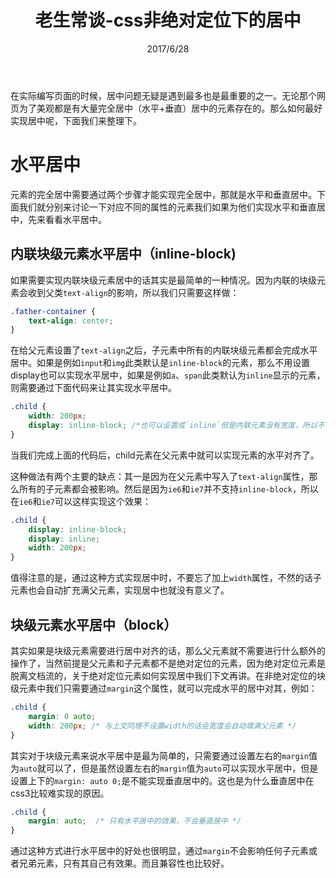 ﻿---
title: 老生常谈-css非绝对定位下的居中 
date: 2017/6/28
categories: css
tags:
     - css
     - html    
     - 老生常谈
     - 最佳实践
---

在实际编写页面的时候，居中问题无疑是遇到最多也是最重要的之一。无论那个网页为了美观都是有大量完全居中（水平+垂直）居中的元素存在的。那么如何最好实现居中呢，下面我们来整理下。

# 水平居中
元素的完全居中需要通过两个步骤才能实现完全居中，那就是水平和垂直居中。下面我们就分别来讨论一下对应不同的属性的元素我们如果为他们实现水平和垂直居中，先来看看水平居中。
## 内联块级元素水平居中（inline-block)
如果需要实现内联块级元素居中的话其实是最简单的一种情况。因为内联的块级元素会收到父类`text-align`的影响，所以我们只需要这样做：
```css
.father-container {
    text-align: center;
}
```

在给父元素设置了`text-align`之后，子元素中所有的内联块级元素都会完成水平居中。如果是例如`input`和`img`此类默认是`inline-block`的元素，那么不用设置display也可以实现水平居中，如果是例如`a`、`span`此类默认为`inline`显示的元素，则需要通过下面代码来让其实现水平居中。
```css
.child {
    width: 200px;
    display: inline-block; /*也可以设置成`inline`但是内联元素没有宽度，所以不会有任何效果。*/
}
```
当我们完成上面的代码后，child元素在父元素中就可以实现元素的水平对齐了。

这种做法有两个主要的缺点：其一是因为在父元素中写入了`text-align`属性，那么所有的子元素都会被影响。然后是因为`ie6`和`ie7`并不支持`inline-block`，所以在`ie6`和`ie7`可以这样实现这个效果：
```css
.child {
    display: inline-block;
    display: inline;
    width: 200px;
}
```
值得注意的是，通过这种方式实现居中时，不要忘了加上`width`属性，不然的话子元素也会自动扩充满父元素，实现居中也就没有意义了。

## 块级元素水平居中（block）
其实如果是块级元素需要进行居中对齐的话，那么父元素就不需要进行什么额外的操作了，当然前提是父元素和子元素都不是绝对定位的元素，因为绝对定位元素是脱离文档流的，关于绝对定位元素如何实现居中我们下文再讲。在非绝对定位的块级元素中我们只需要通过`margin`这个属性，就可以完成水平的居中对其，例如：
```css
.child {
    margin: 0 auto;
    width: 200px; /* 与上文同理不设置width的话会宽度会自动填满父元素 */
}
```
其实对于块级元素来说水平居中是最为简单的，只需要通过设置左右的`margin`值为`auto`就可以了，但是虽然设置左右的`margin`值为`auto`可以实现水平居中，但是设置上下的`margin: auto 0;`是不能实现垂直居中的。这也是为什么垂直居中在css3比较难实现的原因。
```css
.child {
    margin: auto;  /* 只有水平居中的效果，不会垂直居中 */
}
```
通过这种方式进行水平居中的好处也很明显，通过`margin`不会影响任何子元素或者兄弟元素，只有其自己有效果。而且兼容性也比较好。

